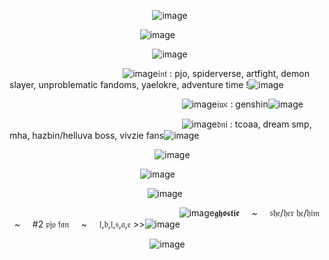 ‍‍️️️️️️️️️️‎ ‎ ‎ ‎ ‎ ‎ ‎ ‎ ‎ ‎ ‎ ‎ ‎ ‎ ‎ ‎ ‎ ‎ ‎ ‎ ‎ ‎ ‎ ‎ ‎ ‎ ‎ ‎ ‎‍‍️️️️️️️️️️‎ ‎ ‎ ‎ ‎ ‎ ‎ ‎ ‎ ‎ ‎ ‎‍‍️️️️️️️️️️‎ ‎ ‎ ‎ ‎ ‎ ‎ ‎ ‎ ‎ ‎ ‎ ‎ ‎  ‎ ‎ ‎ ‎‍‍️️️️️️️️️️‎ ‎ ‎![image](https://github.com/user-attachments/assets/2555b9dd-1182-411f-bead-bca337281765)

‎ ‎ ‎ ‎ ‎ ‎ ‎ ‎ ‎ ‎ ‎ ‎ ‎ ‎ ‎ ‎ ‎ ‎ ‎ ‎ ‎ ‎ ‎ ‎ ‎ ‎ ‎ ‎ ‎ ‎ ‎ ‎ ‎ ‎ ‎ ‎‎ ‎ ‎ ‎ ‎ ‎ ‎ ‎ ‎ ‎ ‎ ‎ ‎ ‎ ‎ ‎‎ ‎ ‎ ![image](https://github.com/user-attachments/assets/375fffe7-9813-4b2e-a64a-f9ec8342f5e1) ‍‍️️️️️️️️️️‎ ‎ ‎ ‎ ‎ ‎ ‎ ‎ ‎ ‎ ‎ ‎ ‎ ‎ ‎ ‎ ‎ ‎ ‎ ‎ ‎ ‎ ‎ ‎ ‎ ‎ ‎ ‎ ‎ ‎ ‎

‍‍️️️️️️️️️️‎ ‎ ‎ ‎ ‎ ‎ ‎ ‎ ‎ ‎ ‎ ‎ ‎ ‎ ‎ ‎ ‎ ‎ ‎ ‎ ‎ ‎ ‎ ‎ ‎ ‎ ‎ ‎ ‎‍‍️️️️️️️️️️‎ ‎ ‎ ‎ ‎ ‎ ‎ ‎ ‎ ‎ ‎ ‎ ‎     ‎ ‎ ‎ ‎ ‎ ‎ ‎ ‎ ‎    ‎ ‎ ‎ ‎ ‎     ‎‎ ‎ ‎ ![image](https://github.com/user-attachments/assets/2555b9dd-1182-411f-bead-bca337281765)

‍‍️️️️️️️️️️‎ ‎ ‎ ‎ ‎ ‎ ‎ ‎ ‎ ‎ ‎ ‎ ‎ ‎ ‎ ‎ ‎ ‎ ‎ ‎ ‎ ‎ ‎ ‎ ‎ ‎ ‎ ‎ ‎   ‎‎  ‎‍‍️️️️️️️️️️‎ ‎ ‎ ‎‍‍️️️️️️️️️️‎ ‎ ‎ ‎ ‎ ‎ ‎ ‎ ‎ ‎ ‎ ‎ ‎ ![image](https://github.com/user-attachments/assets/e2e9bb39-e134-4418-b9c2-64fca134342b)‎𝔦𝔫𝔱 : pjo, spiderverse, artfight, demon slayer, unproblematic fandoms, yaelokre, adventure time !![image](https://github.com/user-attachments/assets/e2e9bb39-e134-4418-b9c2-64fca134342b)

‍‍️️️️️️️️️️‎ ‎ ‎ ‎ ‎ ‎ ‎ ‎ ‎ ‎ ‎ ‎ ‎ ‎ ‎ ‎ ‎ ‎ ‎ ‎ ‎ ‎ ‎ ‎ ‎ ‎ ‎ ‎ ‎ ‎ ‎‍‍️️️️️️️️️️‎ ‎ ‎ ‎ ‎ ‎ ‎ ‎ ‎ ‎ ‎ ‎ ‎ ‎ ‎ ‎ ‎ ‎ ‎ ‎ ‎ ‎ ‎‎ ‎ ‎ ‎ ‎ ‎ ‎ ‎ ‎ ‎ ‎ ‎ ‎ ‎‍‍️️️️️️️️️️‎ ‎ ‎ ‎ ‎ ‎ ‎ ‎ ‎ ‎ ‎ ‎ ‎ ‎ ‎ ‎ ‎ ‎ ‎   ‎ ‎ ‎ ‎ ‎‎‎ ‎ ‎ ‎ ‎ ‎ ‎ ‎ ‎‎ ‎ ‎   ‎‍‍️️️️️️️️️️‎ ‎ ‎‎ ‎‍‍️️️️️️️️️️‎ ‎ ‎  ‎ ‎ ‎ ‎  ![image](https://github.com/user-attachments/assets/fb15a1f6-883e-4d27-af04-ab7ab7b02320)‎𝔦𝔴𝔠 : genshin![image](https://github.com/user-attachments/assets/fb15a1f6-883e-4d27-af04-ab7ab7b02320)

‍‍️️️️️️️️️️‎ ‎ ‎ ‎ ‎ ‎ ‎ ‎ ‎ ‎ ‎ ‎ ‎ ‎ ‎ ‎ ‎ ‎ ‎ ‎ ‎ ‎ ‎‍‍️️️️️️️️️️‎ ‎ ‎ ‎ ‎ ‎ ‎ ‎ ‎ ‎ ‎ ‎ ‎  ‎ ‎ ‎ ‎ ‎ ‎ ‎ ‎‍‍️️️️️️️️️️‎ ‎ ‎ ‎ ‎ ‎ ‎ ‎ ‎ ‎ ‎‎ ‎ ‎‎ ‎ ‎‎ ‎ ‎ ‎ ‎‎ ‎‎ ‎ ‎‎ ‎ ‎‎ ‎ ‎ ‎ ‎‎ ‎ ‎‎ ‎ ‎  ![image](https://github.com/user-attachments/assets/1ff90487-ab3b-468a-9b91-eee0e54816db)‎𝔡𝔫𝔦 : tcoaa, dream smp, mha, hazbin/helluva boss, vivzie fans![image](https://github.com/user-attachments/assets/1ff90487-ab3b-468a-9b91-eee0e54816db)


‍‍️️️️️️️️️️‎ ‎ ‎ ‎ ‎ ‎ ‎ ‎ ‎ ‎ ‎ ‎ ‎ ‎ ‎ ‎ ‎ ‎ ‎ ‎ ‎ ‎ ‎ ‎ ‎ ‎ ‎ ‎ ‎‍‍️️️️️️️️️️‎ ‎ ‎ ‎ ‎ ‎ ‎ ‎ ‎ ‎ ‎ ‎ ‎ ‎ ‎ ‎ ‎ ‎ ‎   ‎ ‎ ‎ ‎‎   ‎   ‎‎ ‎‎‎       ‎      ‎    ‎ ‎ ‎   ![image](https://github.com/user-attachments/assets/2555b9dd-1182-411f-bead-bca337281765)

‍‍️️️️️️️️️️‎ ‎ ‎ ‎ ‎ ‎ ‎ ‎ ‎ ‎ ‎ ‎ ‎ ‎ ‎ ‎ ‎ ‎ ‎ ‎ ‎ ‎ ‎ ‎ ‎ ‎ ‎ ‎ ‎‍‍️️️️️️️️️️‎ ‎ ‎ ‎ ‎ ‎ ‎ ‎ ‎ ‎ ‎ ‎ ‎ ‎ ‎  ‎ ‎ ‎ ‎    ‎  ‎ ‎ ‎‎ ‎ ‎ ![image](https://github.com/user-attachments/assets/b2a1cc1e-8fc8-40b8-8934-eecd864fe176)

‍‍️️️️️️️️️️‎ ‎ ‎ ‎ ‎ ‎ ‎ ‎ ‎ ‎ ‎ ‎ ‎ ‎ ‎ ‎ ‎ ‎ ‎ ‎ ‎ ‎ ‎ ‎ ‎ ‎ ‎ ‎ ‎‍‍️️️️️️️️️️‎ ‎ ‎ ‎ ‎ ‎ ‎ ‎ ‎ ‎ ‎ ‎ ‎ ‎ ‎ ‎ ‎ ‎ ‎   ‎ ‎ ‎ ‎‎   ‎   ‎‎ ‎‎‎       ‎      ‎            ![image](https://github.com/user-attachments/assets/2555b9dd-1182-411f-bead-bca337281765)

‍‍️️️️️️️️️️‎ ‎ ‎ ‎ ‎ ‎ ‎ ‎ ‎ ‎ ‎ ‎ ‎ ‎ ‎ ‎ ‎ ‎ ‎ ‎ ‎ ‎ ‎ ‎ ‎ ‎ ‎ ‎ ‎‍‍️️️️️️️️️️‎ ‎ ‎ ‎ ‎ ‎ ‎ ‎ ‎ ‎ ‎ ‎ ‎ ‎ ‎ ‎ ‎ ‎ ‎   ‎ ‎ ‎ ‎‎   ‎    ‎  ‎ ‎‎   ‎   ‎ ‎ ‎ ‎ ‎ ‎‎ ‎ ‎ ‎ ‎ ‎‎‎‎  ‎‎ ‎‎‎ ![image](https://github.com/user-attachments/assets/c7dcaf99-9c8c-41d8-ace8-1272e17032cf)𝖌𝖍𝖔𝖘𝖙𝖎𝖊 ‎   ‎‎ ‎‎‎‎ ‎‎ ~ ‎   ‎‎ ‎‎‎‎ ‎‎ 𝔰𝔥𝔢/𝔥𝔢𝔯 𝔥𝔢/𝔥𝔦𝔪 ‎   ‎‎ ‎‎‎‎ ‎‎ ~ ‎   ‎‎ ‎‎‎‎ ‎‎ #2 𝔭𝔧𝔬 𝔣𝔞𝔫 ‎   ‎‎ ‎‎‎‎ ‎‎ ~ ‎   ‎‎ ‎‎‎‎ ‎‎ 𝔩,𝔟,𝔩,𝔰,𝔞,𝔢 >>![image](https://github.com/user-attachments/assets/c7dcaf99-9c8c-41d8-ace8-1272e17032cf)

‍‍️️️️️️️️️️‎ ‎ ‎ ‎ ‎ ‎ ‎ ‎ ‎ ‎ ‎ ‎ ‎ ‎ ‎ ‎ ‎ ‎ ‎ ‎ ‎ ‎ ‎ ‎ ‎ ‎ ‎ ‎ ‎‍‍️️️️️️️️️️‎ ‎ ‎ ‎ ‎ ‎ ‎ ‎ ‎ ‎ ‎ ‎‍‍️️️️️️️️️️‎ ‎ ‎ ‎ ‎ ‎ ‎ ‎ ‎ ‎ ‎ ‎ ‎ ‎  ‎ ‎ ‎ ‎‍‍️️️️️️️️️ ‎![image](https://github.com/user-attachments/assets/2555b9dd-1182-411f-bead-bca337281765)
